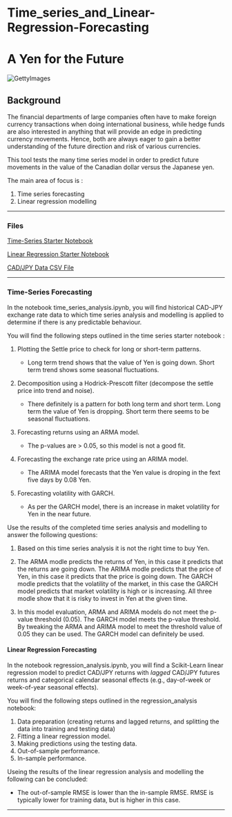 # Time_series_and_Linear-Regression-Forecasting
# A Yen for the Future

![GettyImages](https://user-images.githubusercontent.com/83671629/126046952-5ae58654-ddc4-446c-8a79-27c88e69dc35.jpg)



## Background

The financial departments of large companies often have to make foreign currency transactions when doing international business, while hedge funds are also interested in anything that will provide an edge in predicting currency movements. Hence, both are always eager to gain a better understanding of the future direction and risk of various currencies. 

This tool tests the many time series model in order to predict future movements in the value of the Canadian dollar versus the Japanese yen.

The main area of focus is :

1. Time series forecasting
2. Linear regression modelling

- - -

### Files

[Time-Series Starter Notebook](time_series_analysis.ipynb)

[Linear Regression Starter Notebook](regression_analysis.ipynb)

[CAD/JPY Data CSV File](cad_jpy.csv)

- - -

### Time-Series Forecasting

In the notebook time_series_analysis.ipynb, you will find historical CAD-JPY exchange rate data to which time series analysis and modelling is applied to determine if there is any predictable behaviour.

You will find the following steps outlined in the time series starter notebook :

1. Plotting the Settle price to check for long or short-term patterns.
   
    * Long term trend shows that the value of Yen is going down. Short term trend shows some seasonal fluctuations.

2. Decomposition using a Hodrick-Prescott filter (decompose the settle price into trend and noise).
    
     *  There definitely is a pattern for both long term and short term. Long term the value of Yen is dropping. Short term there seems to be seasonal fluctuations.

3. Forecasting returns using an ARMA model.
    
    * The p-values are > 0.05, so this model is not a good fit.

4. Forecasting the exchange rate price using an ARIMA model.
    
    * The ARIMA model forecasts that the Yen value is droping in the fext five days by 0.08 Yen.

5. Forecasting volatility with GARCH.
   
    * As per the GARCH model, there is an increase in maket volatility for Yen in the near future.

Use the results of the completed time series analysis and modelling to answer the following questions:

1. Based on this time series analysis it is not the right time to buy Yen.

2. The ARMA modle predicts the returns of Yen, in this case it predicts that the returns are going down.
The ARIMA modle predicts that the price of Yen, in this case it predicts that the price is going down.
The GARCH modle predicts that the volatility of the market, in this case the GARCH model predicts that market volatility is high or is increasing. All three modle show that it is risky to invest in Yen at the given time.

3. In this model evaluation, ARMA and ARIMA models do not meet the p-value threshold (0.05). 
The GARCH model meets the p-value threshold. By tweaking the ARMA and ARIMA model to meet the threshold value of 0.05 they can be used. The GARCH model can definitely be used.

#### Linear Regression Forecasting

In the notebook regression_analysis.ipynb, you will find a Scikit-Learn linear regression model to predict CAD/JPY returns with *lagged* CAD/JPY futures returns and categorical calendar seasonal effects (e.g., day-of-week or week-of-year seasonal effects).

You will find the following steps outlined in the regression_analysis notebook:

1. Data preparation (creating returns and lagged returns, and splitting the data into training and testing data)
2. Fitting a linear regression model.
3. Making predictions using the testing data.
4. Out-of-sample performance.
5. In-sample performance.

Useing the results of the linear regression analysis and modelling the following can be concluded:

* The out-of-sample RMSE is lower than the in-sample RMSE. RMSE is typically lower for training data, but is higher in this case.

- - -
